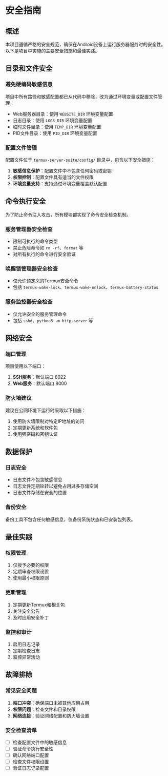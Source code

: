 # 安全指南

## 概述

本项目遵循严格的安全规范，确保在Android设备上运行服务器服务时的安全性。以下是项目中实施的主要安全措施和最佳实践。

## 目录和文件安全

### 避免硬编码敏感信息

项目中所有路径和敏感配置都已从代码中移除，改为通过环境变量或配置文件管理：

- Web服务器目录：使用 `WEBSITE_DIR` 环境变量配置
- 日志目录：使用 `LOGS_DIR` 环境变量配置
- 临时文件目录：使用 `TEMP_DIR` 环境变量配置
- PID文件目录：使用 `PID_DIR` 环境变量配置

### 配置文件管理

配置文件位于 `termux-server-suite/config/` 目录中，包含以下安全措施：

1. **敏感信息保护**：配置文件中不包含任何密码或密钥
2. **权限控制**：配置文件具有适当的文件权限
3. **环境变量支持**：支持通过环境变量覆盖默认配置

## 命令执行安全

为了防止命令注入攻击，所有模块都实现了命令安全检查机制。

### 服务管理器安全检查

- 限制可执行的命令类型
- 禁止危险命令如 `rm -rf`、`format` 等
- 对所有执行的命令进行安全验证

### 唤醒锁管理器安全检查

- 仅允许预定义的Termux安全命令
- 包括 `termux-wake-lock`、`termux-wake-unlock`、`termux-battery-status`

### 服务监控器安全检查

- 仅允许安全的服务管理命令
- 包括 `sshd`、`python3 -m http.server` 等

## 网络安全

### 端口管理

项目使用以下端口：

1. **SSH服务**：默认端口 8022
2. **Web服务**：默认端口 8000

### 防火墙建议

建议在公网环境下运行时采取以下措施：

1. 使用防火墙限制对特定IP地址的访问
2. 定期更新系统和软件包
3. 使用强密码和密钥认证

## 数据保护

### 日志安全

- 日志文件不包含敏感信息
- 日志文件定期轮转以避免占用过多存储空间
- 日志文件存储在安全的位置

### 备份安全

备份工具不包含任何敏感信息，仅备份系统状态和已安装包列表。

## 最佳实践

### 权限管理

1. 仅授予必要的权限
2. 定期审查权限设置
3. 使用最小权限原则

### 更新管理

1. 定期更新Termux和相关包
2. 关注安全公告
3. 及时应用安全补丁

### 监控和审计

1. 启用日志记录
2. 定期检查日志
3. 监控异常活动

## 故障排除

### 常见安全问题

1. **端口冲突**：确保端口未被其他应用占用
2. **权限问题**：检查文件和目录权限
3. **网络连接**：验证网络配置和防火墙设置

### 安全检查清单

- [ ] 检查配置文件中的敏感信息
- [ ] 验证命令执行安全性
- [ ] 确认网络端口配置
- [ ] 检查文件权限设置
- [ ] 验证日志记录配置